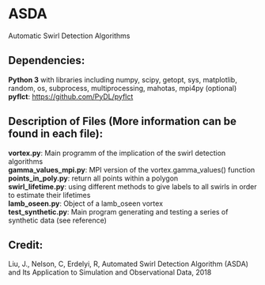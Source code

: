 # ASDA
Automatic Swirl Detection Algorithms

## Dependencies:
**Python 3** with libraries including numpy, scipy, getopt, sys, matplotlib, random, os, subprocess, multiprocessing, mahotas, mpi4py (optional)</br>
**pyflct**: https://github.com/PyDL/pyflct

## Description of Files (More information can be found in each file):
**vortex.py**: Main programm of the implication of the swirl detection algorithms</br>
**gamma_values_mpi.py**: MPI version of the vortex.gamma_values() function</br>
**points_in_poly.py**: return all points within a polygon</br>
**swirl_lifetime.py**: using different methods to give labels to all swirls in order to estimate their lifetimes</br>
**lamb_oseen.py**: Object of a lamb_oseen vortex</br>
**test_synthetic.py**: Main program generating and testing a series of synthetic data (see reference)</br>

## Credit:
Liu, J., Nelson, C, Erdelyi, R, Automated Swirl Detection Algorithm (ASDA) and Its Application to Simulation and Observational Data, 2018

